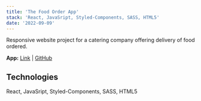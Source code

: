 ```yaml
---
title: 'The Food Order App'
stack: 'React, JavaSript, Styled-Components, SASS, HTML5'
date: '2022-09-09'
---
```


Responsive website project for a catering company offering delivery of food ordered.

**App:** [Link](https://dawidmarek95x.github.io/food-order-app/) | [GitHub](https://github.com/dawidmarek95x/food-order-app)

## Technologies

React, JavaSript, Styled-Components, SASS, HTML5